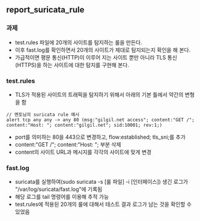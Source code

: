 ## report_suricata_rule
### 과제
- test.rules 파일에 20개의 사이트를 탐지하는 룰을 만든다.
- 이후 fast.log를 확인하면서 20개의 사이트가 제대로 탐지되는지 확인을 해 본다.
- 가급적이면 평문 통신(HTTP)이 이루어 지는 사이트 뿐만 아니라 TLS 통신(HTTPS)을 하는 사이트에 대한 탐지를 구현해 본다.

### test.rules
- TLS가 적용된 사이트의 트래픽을 탐지하기 위해서 아래의 기본 틀에서 약간의 변형을 함
```
// 멘토님의 suricata rule 예시
alert tcp any any -> any 80 (msg:"gilgil.net access"; content:"GET /"; content:"Host: "; content:"gilgil.net"; sid:10001; rev:1;)
```
- port를 의미하는 80을 443으로 변경하고, flow:established; tls_sni;를 추가
- content:"GET /"; content:"Host: "; 부분 삭제
- content의 사이트 URL과 메시지를 각각의 사이트에 맞게 변경

### fast.log
- suricata를 실행하여(sudo suricata -s [룰 파일] -i [인터페이스]) 생긴 로그가 "/var/log/suricata/fast.log"에 기록됨
- 해당 로그를 tail 명령어를 이용해 추적 가능
- test.rules에 적용된 20개의 룰에 대해서 테스트 결과 로그가 남는 것을 확인할 수 있었음

